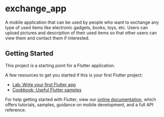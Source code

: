 # exchange_app

A mobile application that can be used by people who want to exchange any type of used items like electronic gadgets, books, toys, etc. Users can upload pictures and description of their used items so that other users can view them and contact them if interested.

## Getting Started

This project is a starting point for a Flutter application.

A few resources to get you started if this is your first Flutter project:

- [Lab: Write your first Flutter app](https://flutter.dev/docs/get-started/codelab)
- [Cookbook: Useful Flutter samples](https://flutter.dev/docs/cookbook)

For help getting started with Flutter, view our
[online documentation](https://flutter.dev/docs), which offers tutorials,
samples, guidance on mobile development, and a full API reference.
